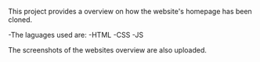 This project provides a overview on how the website's homepage has been cloned.

-The laguages used are:
 -HTML
 -CSS
 -JS

The screenshots of the websites overview are also uploaded.
